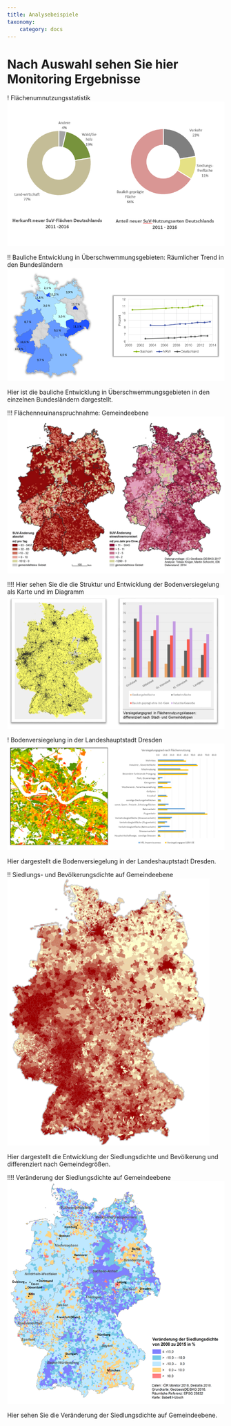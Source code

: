 ```yaml
---
title: Analysebeispiele
taxonomy:
    category: docs
---
```


# Nach Auswahl sehen Sie hier Monitoring Ergebnisse

! Flächenumnutzungsstatistik
![abb_flachenutzung](abb_flachenutzung.PNG)

!! Bauliche Entwicklung in Überschwemmungsgebieten: Räumlicher Trend in den Bundesländern
![abb_baulichenutzung_uberschwiemung](abb_baulichenutzung_uberschwiemung.PNG)

Hier ist die bauliche Entwicklung in Überschwemmungsgebieten in den einzelnen Bundesländern dargestellt.

!!! Flächenneuinanspruchnahme: Gemeindeebene
![abb_flacheneue_einspruchenahme](abb_flacheneue_einspruchenahme.PNG)

!!!! Hier sehen Sie die die Struktur und Entwicklung der Bodenversiegelung als Karte und im Diagramm
![abb_bodenversiegelung_str_ent](abb_bodenversiegelung_str_ent.PNG)

! Bodenversiegelung in der Landeshauptstadt Dresden
![abb_bodenseidlung_lokal](abb_bodenseidlung_lokal.png)

Hier dargestellt die Bodenversiegelung in der Landeshauptstadt Dresden.

!! Siedlungs- und Bevölkerungsdichte auf Gemeindeebene
![abb_seidlung_bevolkerungdichte](abb_seidlung_bevolkerungdichte.png)

Hier dargestellt die Entwicklung der Siedlungsdichte und Bevölkerung und differenziert nach Gemeindegrößen.

!!!! Veränderung der Siedlungsdichte auf Gemeindeebene
![abb_veranderung_siedlungdichte](abb_veranderung_siedlungdichte.png)

Hier sehen Sie die Veränderung der Siedlungsdichte auf Gemeindeebene.

